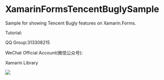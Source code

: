 # XamarinFormsTencentBuglySample
Sample for showing Tencent Bugly features on Xamarin.Forms.

Tutorial:


QQ Group:313308215

WeChat Official Account(微信公众号):

Xamarin Library

<img src="https://github.com/jingliancui/XamarinFormsTencentOpenSDKSample/blob/master/Images/wechatqrcode.jpg?raw=true"/>
